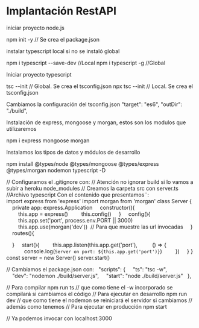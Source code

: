 # Implantación RestAPI


iniciar proyecto node.js

npm init -y   // Se crea el package.json


instalar typescript local si no se instaló global

npm i typescript --save-dev         //Local
npm i typescript -g                //Global


Iniciar proyecto typescript

tsc --init                        // Global. Se crea el tsconfig.json
npx tsc --init                    // Local. Se crea el tsconfig.json

Cambiamos la configuración del tsconfig.json
"target": "es6",
"outDir": "./build",

Instalación de express, mongoose y morgan, estos son los modulos que utilizaremos 


npm i express mongoose morgan


Instalamos los tipos de datos y módulos de desarrollo

npm install @types/node @types/mongoose @types/express @types/morgan nodemon typescript -D


// Configuramos el .gitignore con:
// Atención no ignorar build si lo vamos a subir a heroku 
node_modules
// Creamos la carpeta src con server.ts   //Archivo typescript
Con el contenido que presentamos¨:
import express from 'express'
import morgan from 'morgan'
class Server {
    private app: express.Application
    constructor(){
        this.app = express()
        this.config()
    }
    config(){
        this.app.set('port', process.env.PORT || 3000)
        this.app.use(morgan('dev'))  // Para que muestre las url invocadas
    }
    routes(){

    }
    start(){
        this.app.listen(this.app.get('port'), 
        () => {
            console.log(`Server on port: ${this.app.get('port')}`)
        })
    }
}
const server = new Server()
server.start()




// Cambiamos el package.json con:
  "scripts": {
    "ts": "tsc -w",
    "dev": "nodemon ./build/server.js",
    "start": "node ./build/server.js"
  },

  // Para compilar
  npm run ts  // que como tiene el -w incorporado se compilará si cambiamos el código
  // Para ejecutar en desarrollo
  npm run dev  // que como tiene el nodemon se reiniciará el servidor si cambiamos
                // además como tenemos 
  // Para ejecutar en producción
  npm start
  


// Ya podemos invocar con localhost:3000